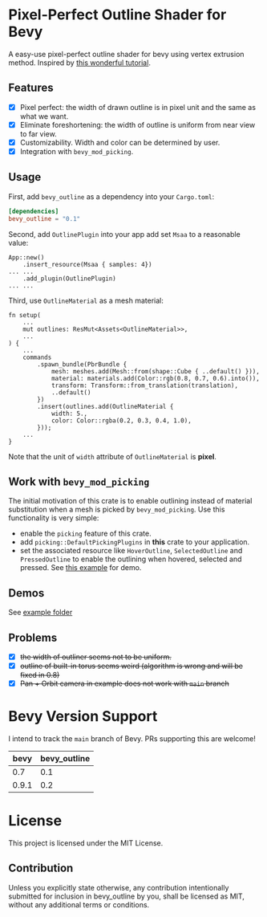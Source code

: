 # Pixel-Perfect Outline Shader for Bevy

A easy-use pixel-perfect outline shader for bevy using vertex extrusion method. Inspired by [this wonderful tutorial](https://alexanderameye.github.io/notes/rendering-outlines).

## Features

- [x] Pixel perfect: the width of drawn outline is in pixel unit and the same as what we want.
- [x] Eliminate foreshortening: the width of outline is uniform from near view to far view.
- [x] Customizability. Width and color can be determined by user.
- [x] Integration with `bevy_mod_picking`.

## Usage

First, add `bevy_outline` as a dependency into your `Cargo.toml`:

```toml
[dependencies]
bevy_outline = "0.1"
```

Second, add `OutlinePlugin` into your app add set `Msaa` to a reasonable value:

```rust, norun
App::new()
    .insert_resource(Msaa { samples: 4})
... ...
    .add_plugin(OutlinePlugin)
... ...
```

Third, use `OutlineMaterial` as a mesh material:
```rust, norun
fn setup(
    ...
    mut outlines: ResMut<Assets<OutlineMaterial>>,
    ...
) {
    ...
    commands
        .spawn_bundle(PbrBundle {
            mesh: meshes.add(Mesh::from(shape::Cube { ..default() })),
            material: materials.add(Color::rgb(0.8, 0.7, 0.6).into()),
            transform: Transform::from_translation(translation),
            ..default()
        })
        .insert(outlines.add(OutlineMaterial {
            width: 5.,
            color: Color::rgba(0.2, 0.3, 0.4, 1.0),
        }));
    ...
}
```

Note that the unit of `width` attribute of `OutlineMaterial` is **pixel**.

## Work with `bevy_mod_picking`

The initial motivation of this crate is to enable outlining instead of material substitution when a mesh is picked by `bevy_mod_picking`.
Use this functionality is very simple:
- enable the `picking` feature of this crate.
- add `picking::DefaultPickingPlugins` in **this** crate to your application.
- set the associated resource like `HoverOutline`, `SelectedOutline` and `PressedOutline` to enable the outlining when hovered, selected and pressed.
See [this example](https://github.com/YoshieraHuang/bevy_outline/tree/v0.1/examples/picking.rs) for demo.

## Demos

See [example folder](https://github.com/YoshieraHuang/bevy_outline/tree/v0.1/examples)

## Problems

- [x] ~~the width of outliner seems not to be uniform.~~
- [x] ~~outline of built-in torus seems weird (algorithm is wrong and will be fixed in 0.8)~~
- [x] ~~Pan + Orbit camera in example does not work with `main` branch~~

# Bevy Version Support

I intend to track the `main` branch of Bevy. PRs supporting this are welcome!

|bevy|bevy_outline|
|---|---|
|0.7|0.1|
|0.9.1|0.2|

# License

This project is licensed under the MIT License.

## Contribution

Unless you explicitly state otherwise, any contribution intentionally submitted for inclusion in bevy_outline by you, shall be licensed as MIT, without any additional terms or conditions.
